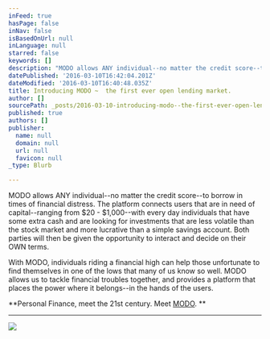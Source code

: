 ```yaml
---
inFeed: true
hasPage: false
inNav: false
isBasedOnUrl: null
inLanguage: null
starred: false
keywords: []
description: "MODO allows ANY individual--no matter the credit score--to borrow in times of financial distress. The platform connects users that are in need of capital--ranging from $20 - $1,000--with every day individuals that have some extra cash and are looking for investments that are less volatile than the stock market and more lucrative than a simple savings account. Both parties will then be given the opportunity to interact and decide on their OWN terms.\_"
datePublished: '2016-03-10T16:42:04.201Z'
dateModified: '2016-03-10T16:40:48.035Z'
title: Introducing MODO ~  the first ever open lending market.
author: []
sourcePath: _posts/2016-03-10-introducing-modo--the-first-ever-open-lending-market.md
published: true
authors: []
publisher:
  name: null
  domain: null
  url: null
  favicon: null
_type: Blurb

---
```

MODO allows ANY individual--no matter the credit score--to borrow in times of financial distress. The platform connects users that are in need of capital--ranging from $20 - $1,000--with every day individuals that have some extra cash and are looking for investments that are less volatile than the stock market and more lucrative than a simple savings account. Both parties will then be given the opportunity to interact and decide on their OWN terms. 

With MODO, individuals riding a financial high can help those unfortunate to find themselves in one of the lows that many of us know so well. MODO allows us to tackle financial troubles together, and provides a platform that places the power where it belongs--in the hands of the users.  

**Personal Finance, meet the 21st century. Meet [MODO][0].   **

****
![](https://the-grid-user-content.s3-us-west-2.amazonaws.com/cb54a526-50fb-4c1e-9a99-c815827bc2c0.jpg)

[0]: https://www.youtube.com/watch?v=GXE_n2q08Yw